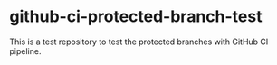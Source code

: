 # github-ci-protected-branch-test

This is a test repository to test the protected branches with GitHub CI pipeline.
